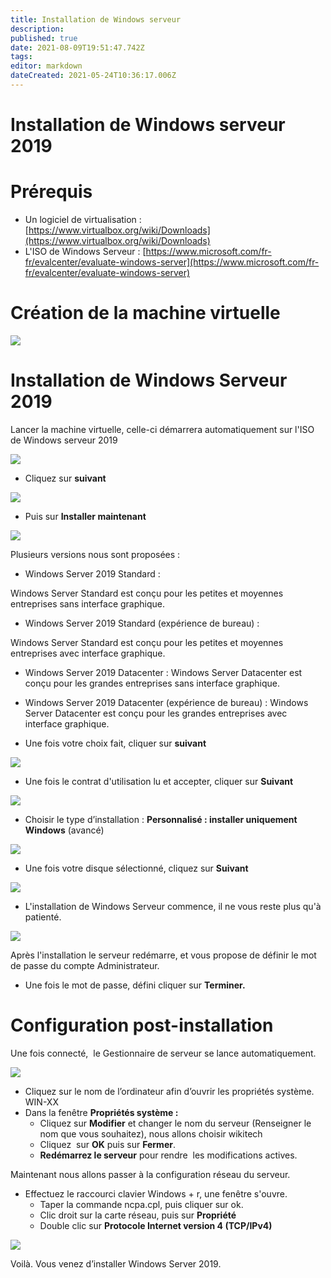 ```yaml
---
title: Installation de Windows serveur
description: 
published: true
date: 2021-08-09T19:51:47.742Z
tags: 
editor: markdown
dateCreated: 2021-05-24T10:36:17.006Z
---
```


# Installation de Windows serveur 2019

# Prérequis

-   Un logiciel de virtualisation : [https://www.virtualbox.org/wiki/Downloads](https://www.virtualbox.org/wiki/Downloads)
-   L'ISO de Windows Serveur : [https://www.microsoft.com/fr-fr/evalcenter/evaluate-windows-server](https://www.microsoft.com/fr-fr/evalcenter/evaluate-windows-server)

# Création de la machine virtuelle

![](/images/conf_windows_serveur_2019.png)

# Installation de Windows Serveur 2019

Lancer la machine virtuelle, celle-ci démarrera automatiquement sur l'ISO de Windows serveur 2019

![](/images/install.png)

-   Cliquez sur **suivant** 

![](/images/install2.png)

-   Puis sur **Installer maintenant**

![](/images/install3.png)

Plusieurs versions nous sont proposées : 

-   Windows Server 2019 Standard :

Windows Server Standard est conçu pour les petites et moyennes entreprises sans interface graphique.

-   Windows Server 2019 Standard (expérience de bureau) :

Windows Server Standard est conçu pour les petites et moyennes entreprises avec interface graphique.

-   Windows Server 2019 Datacenter : Windows Server Datacenter est conçu pour les grandes entreprises sans interface graphique.
-   Windows Server 2019 Datacenter (expérience de bureau) : Windows Server Datacenter est conçu pour les grandes entreprises avec interface graphique.

-   Une fois votre choix fait, cliquer sur **suivant**

![](/images/install4.png)

-   Une fois le contrat d'utilisation lu et accepter, cliquer sur **Suivant**

![](/images/install6.png)

-   Choisir le type d’installation : **Personnalisé : installer uniquement Windows** (avancé)

![](/images/install7.png)

-   Une fois votre disque sélectionné, cliquez sur **Suivant**

![](/images/install8.png)

-   L'installation de Windows Serveur commence, il ne vous reste plus qu'à patienté.

![](/images/install9.png)

Après l'installation le serveur redémarre, et vous propose de définir le mot de passe du compte Administrateur.

-   Une fois le mot de passe, défini cliquer sur **Terminer.**

# **Configuration post-installation**

Une fois connecté,  le Gestionnaire de serveur se lance automatiquement.

![](/images/install10.png)

-   Cliquez sur le nom de l’ordinateur afin d’ouvrir les propriétés système. WIN-XX
-   Dans la fenêtre **Propriétés système :**
    -   Cliquez sur **Modifier** et changer le nom du serveur (Renseigner le nom que vous souhaitez), nous allons choisir wikitech
    -   Cliquez  sur **OK** puis sur **Fermer**.
    -   **Redémarrez le serveur** pour rendre  les modifications actives.

Maintenant nous allons passer à la configuration réseau du serveur.

-   Effectuez le raccourci clavier Windows + r, une fenêtre s'ouvre.
    -   Taper la commande ncpa.cpl, puis cliquer sur ok.
    -   Clic droit sur la carte réseau, puis sur **Propriété**
    -   Double clic sur **Protocole Internet version 4 (TCP/IPv4)**

![](/images/conf_ip.png)

Voilà. Vous venez d’installer Windows Server 2019.